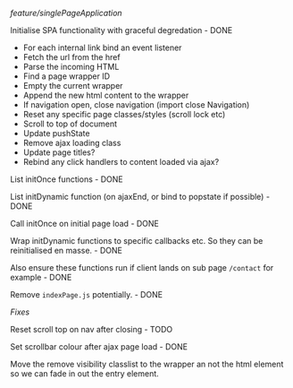 _feature/singlePageApplication_

Initialise SPA functionality with graceful degredation - DONE

-   For each internal link bind an event listener
-   Fetch the url from the href
-   Parse the incoming HTML
-   Find a page wrapper ID
-   Empty the current wrapper
-   Append the new html content to the wrapper
-   If navigation open, close navigation (import close Navigation)
-   Reset any specific page classes/styles (scroll lock etc)
-   Scroll to top of document
-   Update pushState
-   Remove ajax loading class
-   Update page titles?
-   Rebind any click handlers to content loaded via ajax?

List initOnce functions - DONE

List initDynamic function (on ajaxEnd, or bind to popstate if possible) - DONE

Call initOnce on initial page load - DONE

Wrap initDynamic functions to specific callbacks etc. So they can be reinitialised en masse. - DONE

Also ensure these functions run if client lands on sub page `/contact` for example - DONE

Remove `indexPage.js` potentially. - DONE

_Fixes_

Reset scroll top on nav after closing - TODO

Set scrollbar colour after ajax page load - DONE

Move the remove visibility classlist to the wrapper an not the html element so we can fade in out the entry element.
